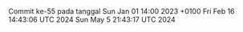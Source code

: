 Commit ke-55 pada tanggal Sun Jan 01 14:00 2023 +0100
Fri Feb 16 14:43:06 UTC 2024
Sun May  5 21:43:17 UTC 2024
